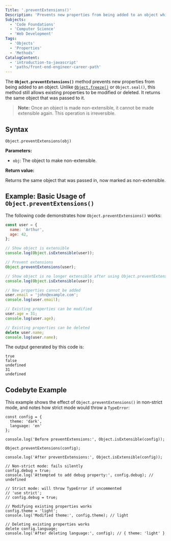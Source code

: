 ```yaml
---
Title: '.preventExtensions()'
Description: 'Prevents new properties from being added to an object while allowing existing properties to be modified or deleted.'
Subjects:
  - 'Code Foundations'
  - 'Computer Science'
  - 'Web Development'
Tags:
  - 'Objects'
  - 'Properties'
  - 'Methods'
CatalogContent:
  - 'introduction-to-javascript'
  - 'paths/front-end-engineer-career-path'
---
```


The **`Object.preventExtensions()`** method prevents new properties from being added to an object. Unlike [`Object.freeze()`](https://www.codecademy.com/resources/docs/javascript/objects/freeze) or `Object.seal()`, this method still allows existing properties to be modified or deleted. It returns the same object that was passed to it.

> **Note:** Once an object is made non-extensible, it cannot be made extensible again. This operation is irreversible.

## Syntax

```pseudo
Object.preventExtensions(obj)
```

**Parameters:**

- `obj`: The object to make non-extensible.

**Return value:**

Returns the same object that was passed in, now marked as non-extensible.

## Example: Basic Usage of `Object.preventExtensions()`

The following code demonstrates how `Object.preventExtensions()` works:

```js
const user = {
  name: 'Arthur',
  age: 42,
};

// Show object is extensible
console.log(Object.isExtensible(user));

// Prevent extensions
Object.preventExtensions(user);

// Show object is no longer extensible after using Object.preventExtensions()
console.log(Object.isExtensible(user));

// New properties cannot be added
user.email = 'john@example.com';
console.log(user.email);

// Existing properties can be modified
user.age = 31;
console.log(user.age);

// Existing properties can be deleted
delete user.name;
console.log(user.name);
```

The output generated by this code is:

```shell
true
false
undefined
31
undefined
```

## Codebyte Example

This example shows the effect of `Object.preventExtensions()` in non-strict mode, and notes how strict mode would throw a `TypeError`:

```codebyte/javascript
const config = {
  theme: 'dark',
  language: 'en'
};

console.log('Before preventExtensions:', Object.isExtensible(config));

Object.preventExtensions(config);

console.log('After preventExtensions:', Object.isExtensible(config));

// Non-strict mode: fails silently
config.debug = true;
console.log('Attempted to add debug property:', config.debug); // undefined

// Strict mode: will throw TypeError if uncommented
// 'use strict';
// config.debug = true;

// Modifying existing properties works
config.theme = 'light';
console.log('Modified theme:', config.theme); // light

// Deleting existing properties works
delete config.language;
console.log('After deleting language:', config); // { theme: 'light' }
```
